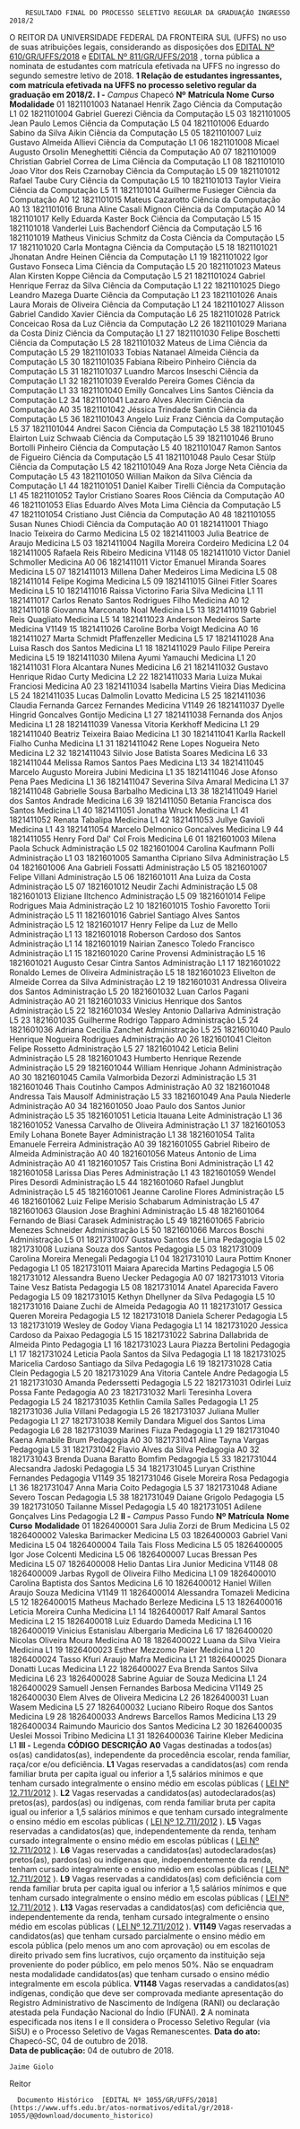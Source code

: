         RESULTADO FINAL DO PROCESSO SELETIVO REGULAR DA GRADUAÇÃO INGRESSO 2018/2  

 O REITOR DA UNIVERSIDADE FEDERAL DA FRONTEIRA SUL (UFFS) no uso de suas atribuições legais, considerando as disposições dos [EDITAL Nº 610/GR/UFFS/2018](https://www.uffs.edu.br/atos-normativos/edital/gr/2018-0610)  e [EDITAL Nº 811/GR/UFFS/2018](https://www.uffs.edu.br/atos-normativos/edital/gr/2018-0811)  , torna pública a nominata de estudantes com matrícula efetivada na UFFS no ingresso do segundo semestre letivo de 2018.  **1 Relação de estudantes ingressantes, com matrícula efetivada na UFFS no processo seletivo regular da graduação em 2018/2.**  **I -**  *Campus* Chapecó     **Nº**    **Matrícula**    **Nome**    **Curso**    **Modalidade**      01   1821101003   Natanael Henrik Zago   Ciência da Computação   L1     02   1821101004   Gabriel Guerezi   Ciência da Computação   L5     03   1821101005   Jean Paulo Lemos   Ciência da Computação   L5     04   1821101006   Eduardo Sabino da Silva Aikin   Ciência da Computação   L5     05   1821101007   Luiz Gustavo Almeida Allievi   Ciência da Computação   L1     06   1821101008   Micael Augusto Orsolin Meneghettiti   Ciência da Computação   A0     07   1821101009   Christian Gabriel Correa de Lima   Ciência da Computação   L1     08   1821101010   Joao Vitor dos Reis Czarnobay   Ciência da Computação   L5     09   1821101012   Rafael Taube Cury   Ciência da Computação   L5     10   1821101013   Taylor Vieira   Ciência da Computação   L5     11   1821101014   Guilherme Fusieger   Ciência da Computação   A0     12   1821101015   Mateus Cazarotto   Ciência da Computação   A0     13   1821101016   Bruna Aline Casali Mignon   Ciência da Computação   A0     14   1821101017   Kelly Eduarda Kaster Bock   Ciência da Computação   L5     15   1821101018   Vanderlei Luis Bachendorf   Ciência da Computação   L5     16   1821101019   Matheus Vinicius Schmitz da Costa   Ciência da Computação   L5     17   1821101020   Carla Montagna   Ciência da Computação   L5     18   1821101021   Jhonatan Andre Heinen   Ciência da Computação   L1     19   1821101022   Igor Gustavo Fonseca Lima   Ciência da Computação   L5     20   1821101023   Mateus Alan Kirsten Koppe   Ciência da Computação   L5     21   1821101024   Gabriel Henrique Ferraz da Silva   Ciência da Computação   L1     22   1821101025   Diego Leandro Mazega Duarte   Ciência da Computação   L1     23   1821101026   Anais Laura Morais de Oliveira   Ciência da Computação   L1     24   1821101027   Alisson Gabriel Candido Xavier   Ciência da Computação   L6     25   1821101028   Patrick Conceicao Rosa da Luz   Ciência da Computação   L2     26   1821101029   Mariana da Costa Diniz   Ciência da Computação   L1     27   1821101030   Felipe Boschetti   Ciência da Computação   L5     28   1821101032   Mateus de Lima   Ciência da Computação   L5     29   1821101033   Tobias Natanael Almeida   Ciência da Computação   L5     30   1821101035   Fabiana Ribeiro Pinheiro   Ciência da Computação   L5     31   1821101037   Luandro Marcos Inseschi   Ciência da Computação   L1     32   1821101039   Everaldo Pereira Gomes   Ciência da Computação   L1     33   1821101040   Emilly Goncalves Lins Santos   Ciência da Computação   L2     34   1821101041   Lazaro Alves Alecrim   Ciência da Computação   A0     35   1821101042   Jéssica Trindade Santin   Ciência da Computação   L5     36   1821101043   Angelo Luiz Franz   Ciência da Computação   L5     37   1821101044   Andrei Sacon   Ciência da Computação   L5     38   1821101045   Elairton Luiz Schwaab   Ciência da Computação   L5     39   1821101046   Bruno Bortolli Pinheiro   Ciência da Computação   L5     40   1821101047   Ramon Santos de Figueiro   Ciência da Computação   L5     41   1821101048   Paulo Cesar Stülp   Ciência da Computação   L5     42   1821101049   Ana Roza Jorge Neta   Ciência da Computação   L5     43   1821101050   Willian Maikon da Silva   Ciência da Computação   L1     44   1821101051   Daniel Kaiber Tirelli   Ciência da Computação   L1     45   1821101052   Taylor Cristiano Soares Roos   Ciência da Computação   A0     46   1821101053   Elias Eduardo Alves Mota Lima   Ciência da Computação   L5     47   1821101054   Cristiano Just   Ciência da Computação   A0     48   1821101055   Susan Nunes Chiodi   Ciência da Computação   A0     01   1821411001   Thiago Inacio Teixeira do Carmo   Medicina   L5     02   1821411003   Julia Beatrice de Araujo   Medicina   L5     03   1821411004   Nagilla Moreira Cordeiro   Medicina   L2     04   1821411005   Rafaela Reis Ribeiro   Medicina   V1148     05   1821411010   Victor Daniel Schmoller   Medicina   A0     06   1821411011   Victor Emanuel Miranda Soares   Medicina   L5     07   1821411013   Millena Daher Medeiros Lima   Medicina   L5     08   1821411014   Felipe Kogima   Medicina   L5     09   1821411015   Gilnei Fitler Soares   Medicina   L5     10   1821411016   Raissa Victorino Faria Silva   Medicina   L1     11   1821411017   Carlos Renato Santos Rodrigues Filho   Medicina   A0     12   1821411018   Giovanna Marconato Noal   Medicina   L5     13   1821411019   Gabriel Reis Quagliato   Medicina   L5     14   1821411023   Anderson Medeiros Sarte   Medicina   V1149     15   1821411026   Caroline Borba Voigt   Medicina   A0     16   1821411027   Marta Schmidt Pfaffenzeller   Medicina   L5     17   1821411028   Ana Luisa Rasch dos Santos   Medicina   L1     18   1821411029   Paulo Filipe Pereira   Medicina   L5     19   1821411030   Milena Ayumi Yamauchi   Medicina   L1     20   1821411031   Flora Alcantara Nunes   Medicina   L6     21   1821411032   Gustavo Henrique Ridao Curty   Medicina   L2     22   1821411033   Maria Luiza Mukai Franciosi   Medicina   A0     23   1821411034   Isabella Martins Vieira Dias   Medicina   L5     24   1821411035   Lucas Dalmolin Lovatto   Medicina   L5     25   1821411036   Claudia Fernanda Garcez Fernandes   Medicina   V1149     26   1821411037   Dyelle Hingrid Goncalves Gontijo   Medicina   L1     27   1821411038   Fernanda dos Anjos   Medicina   L1     28   1821411039   Vanessa Vitoria Kerkhoff   Medicina   L1     29   1821411040   Beatriz Teixeira Baiao   Medicina   L1     30   1821411041   Karlla Rackell Fialho Cunha   Medicina   L1     31   1821411042   Rene Lopes Nogueira Neto   Medicina   L2     32   1821411043   Silvio Jose Batista Soares   Medicina   L6     33   1821411044   Melissa Ramos Santos Paes   Medicina   L13     34   1821411045   Marcelo Augusto Moreira Jubini   Medicina   L1     35   1821411046   Jose Afonso Pena Paes   Medicina   L1     36   1821411047   Severina Silva Amaral   Medicina   L1     37   1821411048   Gabrielle Sousa Barbalho   Medicina   L13     38   1821411049   Hariel dos Santos Andrade   Medicina   L6     39   1821411050   Betania Francisca dos Santos   Medicina   L1     40   1821411051   Jonatha Wruck   Medicina   L1     41   1821411052   Renata Tabalipa   Medicina   L1     42   1821411053   Jullye Gavioli   Medicina   L1     43   1821411054   Marcelo Delmonico Goncalves   Medicina   L9     44   1821411055   Henry Ford Dal' Col Frois   Medicina   L6     01   1821601003   Milena Paola Schuck   Administração   L5     02   1821601004   Carolina Kaufmann Polli   Administração   L1     03   1821601005   Samantha Cipriano Silva   Administração   L5     04   1821601006   Ana Gabrieli Fossatti   Administração   L5     05   1821601007   Felipe Villani   Administração   L5     06   1821601011   Ana Luiza da Costa   Administração   L5     07   1821601012   Neudir Zachi   Administração   L5     08   1821601013   Eliziane Iltchenco   Administração   L5     09   1821601014   Felipe Rodrigues Maia   Administração   L2     10   1821601015   Toshio Favoretto Torii   Administração   L5     11   1821601016   Gabriel Santiago Alves Santos   Administração   L5     12   1821601017   Henry Felipe da Luz de Mello   Administração   L1     13   1821601018   Roberson Cardoso dos Santos   Administração   L1     14   1821601019   Nairian Zanesco Toledo Francisco   Administração   L1     15   1821601020   Carine Provensi   Administração   L5     16   1821601021   Augusto Cesar Cintra Santos   Administração   L1     17   1821601022   Ronaldo Lemes de Oliveira   Administração   L5     18   1821601023   Elivelton de Almeide Correa da Silva   Administração   L2     19   1821601031   Andressa Oliveira dos Santos   Administração   L5     20   1821601032   Luan Carlos Pagani   Administração   A0     21   1821601033   Vinicius Henrique dos Santos   Administração   L5     22   1821601034   Wesley Antonio Dallariva   Administração   L5     23   1821601035   Guilherme Rodrigo Tapparo   Administração   L5     24   1821601036   Adriana Cecilia Zanchet   Administração   L5     25   1821601040   Paulo Henrique Nogueira Rodrigues   Administração   A0     26   1821601041   Cleiton Felipe Rossetto   Administração   L5     27   1821601042   Leticia Belini   Administração   L5     28   1821601043   Humberto Henrique Rezende   Administração   L5     29   1821601044   William Henrique Johann   Administração   A0     30   1821601045   Camila Valmorbida Dezorzi   Administração   L5     31   1821601046   Thais Coutinho Campos   Administração   A0     32   1821601048   Andressa Tais Mausolf   Administração   L5     33   1821601049   Ana Paula Niederle   Administração   A0     34   1821601050   Joao Paulo dos Santos Junior   Administração   L5     35   1821601051   Leticia Itauana Leite   Administração   L1     36   1821601052   Vanessa Carvalho de Oliveira   Administração   L1     37   1821601053   Emily Lohana Bonete Bayer   Administração   L1     38   1821601054   Talita Emanuele Ferreira   Administração   A0     39   1821601055   Gabriel Ribeiro de Almeida   Administração   A0     40   1821601056   Mateus Antonio de Lima   Administração   A0     41   1821601057   Tais Cristina Boni   Administração   L1     42   1821601058   Larissa Dias Peres   Administração   L1     43   1821601059   Wendel Pires Desordi   Administração   L5     44   1821601060   Rafael Jungblut   Administração   L5     45   1821601061   Jeanne Caroline Flores   Administração   L5     46   1821601062   Luiz Felipe Merisio Schabarum   Administração   L5     47   1821601063   Glausion Jose Braghini   Administração   L5     48   1821601064   Fernando de Biasi Carasek   Administração   L5     49   1821601065   Fabricio Menezes Schneider   Administração   L5     50   1821601066   Marcos Boschi   Administração   L5     01   1821731007   Gustavo Santos de Lima   Pedagogia   L5     02   1821731008   Luziana Souza dos Santos   Pedagogia   L5     03   1821731009   Carolina Moreira Menegali   Pedagogia   L1     04   1821731010   Laura Pottim Knoner   Pedagogia   L1     05   1821731011   Maiara Aparecida Martins   Pedagogia   L5     06   1821731012   Alessandra Bueno Uecker   Pedagogia   A0     07   1821731013   Vitoria Taine Vesz Batista   Pedagogia   L5     08   1821731014   Anatel Aparecida Favero   Pedagogia   L5     09   1821731015   Kethyn Dhellyner da Silva   Pedagogia   L5     10   1821731016   Daiane Zuchi de Almeida   Pedagogia   A0     11   1821731017   Gessica Queren Moreira   Pedagogia   L5     12   1821731018   Daniela Scherer   Pedagogia   L5     13   1821731019   Wesley de Godoy Viana   Pedagogia   L1     14   1821731020   Jessica Cardoso da Paixao   Pedagogia   L5     15   1821731022   Sabrina Dallabrida de Almeida Pinto   Pedagogia   L1     16   1821731023   Laura Piazza Bertolini   Pedagogia   L1     17   1821731024   Leticia Paola Santos da Silva   Pedagogia   L1     18   1821731025   Maricelia Cardoso Santiago da Silva   Pedagogia   L6     19   1821731028   Catia Clein   Pedagogia   L5     20   1821731029   Ana Vitoria Cantele Andre   Pedagogia   L5     21   1821731030   Amanda Pederssetti   Pedagogia   L5     22   1821731031   Odirlei Luiz Possa Fante   Pedagogia   A0     23   1821731032   Marli Teresinha Lovera   Pedagogia   L5     24   1821731035   Kethlin Camila Salles   Pedagogia   L1     25   1821731036   Julia Villani   Pedagogia   L5     26   1821731037   Juliana Muller   Pedagogia   L1     27   1821731038   Kemily Dandara Miguel dos Santos Lima   Pedagogia   L6     28   1821731039   Marines Fiuza   Pedagogia   L1     29   1821731040   Kaena Amabile Brum   Pedagogia   A0     30   1821731041   Aline Tayna Vargas   Pedagogia   L5     31   1821731042   Flavio Alves da Silva   Pedagogia   A0     32   1821731043   Brenda Duana Baratto Bomfim   Pedagogia   L5     33   1821731044   Alecsandra Jadoski   Pedagogia   L5     34   1821731045   Luryan Cristhine Fernandes   Pedagogia   V1149     35   1821731046   Gisele Moreira Rosa   Pedagogia   L1     36   1821731047   Anna Maria Coito   Pedagogia   L5     37   1821731048   Adiane Severo Toscan   Pedagogia   L5     38   1821731049   Daiane Grigolo   Pedagogia   L5     39   1821731050   Tailanne Missel   Pedagogia   L5     40   1821731051   Adilene Gonçalves Lins   Pedagogia   L2     **II -**  *Campus* Passo Fundo     **Nº**    **Matrícula**    **Nome**    **Curso**    **Modalidade**      01   1826400001   Sara Julia Zorzi de Brum   Medicina   L5     02   1826400002   Valeska Barimacker   Medicina   L5     03   1826400003   Gabriel Vani   Medicina   L5     04   1826400004   Taila Tais Floss   Medicina   L5     05   1826400005   Igor Jose Colcenti   Medicina   L5     06   1826400007   Lucas Bressan Pes   Medicina   L5     07   1826400008   Helio Dantas Lira Junior   Medicina   V1148     08   1826400009   Jarbas Rygoll de Oliveira Filho   Medicina   L1     09   1826400010   Carolina Baptista dos Santos   Medicina   L6     10   1826400012   Haniel Willen Araujo Souza   Medicina   V1149     11   1826400014   Alessandra Tomazeli   Medicina   L5     12   1826400015   Matheus Machado Berleze   Medicina   L5     13   1826400016   Leticia Moreira Cunha   Medicina   L1     14   1826400017   Ralf Amaral Santos   Medicina   L2     15   1826400018   Luiz Eduardo Dameda   Medicina   L1     16   1826400019   Vinicius Estanislau Albergaria   Medicina   L6     17   1826400020   Nicolas Oliveira Moura   Medicina   A0     18   1826400022   Luana da Silva Vieira   Medicina   L1     19   1826400023   Esther Mezzomo Paier   Medicina   L1     20   1826400024   Tasso Kfuri Araujo Mafra   Medicina   L1     21   1826400025   Dionara Donatti Lucas   Medicina   L1     22   1826400027   Eva Brenda Santos Silva   Medicina   L6     23   1826400028   Sabrine Aguiar de Souza   Medicina   L1     24   1826400029   Samuell Jensen Fernandes Barbosa   Medicina   V1149     25   1826400030   Elem Alves de Oliveira   Medicina   L2     26   1826400031   Luan Wasem   Medicina   L5     27   1826400032   Luciano Ribeiro Roque dos Santos   Medicina   L9     28   1826400033   Andrews Barcellos Ramos   Medicina   L13     29   1826400034   Raimundo Mauricio dos Santos   Medicina   L2     30   1826400035   Ueslei Mossoi Tribino   Medicina   L1     31   1826400036   Tairine Kleber   Medicina   L1     **III -** Legenda     **CÓDIGO**    **DESCRIÇÃO**      **A0**    Vagas destinadas a todos(as) os(as) candidatos(as), independente da procedência escolar, renda familiar, raça/cor e/ou deficiência.     **L1**    Vagas reservadas a candidatos(as) com renda familiar bruta per capita igual ou inferior a 1,5 salários mínimos e que tenham cursado integralmente o ensino médio em escolas públicas ( [LEI Nº 12.711/2012](http://www.planalto.gov.br/ccivil_03/_ato2011-2014/2012/lei/l12711.htm)  ).     **L2**    Vagas reservadas a candidatos(as) autodeclarados(as) pretos(as), pardos(as) ou indígenas, com renda familiar bruta per capita igual ou inferior a 1,5 salários mínimos e que tenham cursado integralmente o ensino médio em escolas públicas ( [LEI Nº 12.711/2012](http://www.planalto.gov.br/ccivil_03/_ato2011-2014/2012/lei/l12711.htm)  ).     **L5**    Vagas reservadas a candidatos(as) que, independentemente da renda, tenham cursado integralmente o ensino médio em escolas públicas ( [LEI Nº 12.711/2012](http://www.planalto.gov.br/ccivil_03/_ato2011-2014/2012/lei/l12711.htm)  ).     **L6**    Vagas reservadas a candidatos(as) autodeclarados(as) pretos(as), pardos(as) ou indígenas que, independentemente da renda, tenham cursado integralmente o ensino médio em escolas públicas ( [LEI Nº 12.711/2012](http://www.planalto.gov.br/ccivil_03/_ato2011-2014/2012/lei/l12711.htm)  ).     **L9**    Vagas reservadas a candidatos(as) com deficiência com renda familiar bruta per capita igual ou inferior a 1,5 salários mínimos e que tenham cursado integralmente o ensino médio em escolas públicas ( [LEI Nº 12.711/2012](http://www.planalto.gov.br/ccivil_03/_ato2011-2014/2012/lei/l12711.htm)  ).     **L13**    Vagas reservadas a candidatos(as) com deficiência que, independentemente da renda, tenham cursado integralmente o ensino médio em escolas públicas ( [LEI Nº 12.711/2012](http://www.planalto.gov.br/ccivil_03/_ato2011-2014/2012/lei/l12711.htm)  ).     **V1149**    Vagas reservadas a candidatos(as) que tenham cursado parcialmente o ensino médio em escola pública (pelo menos um ano com aprovação) ou em escolas de direito privado sem fins lucrativos, cujo orçamento da instituição seja proveniente do poder público, em pelo menos 50%. Não se enquadram nesta modalidade candidatos(as) que tenham cursado o ensino médio integralmente em escola pública.     **V1148**    Vagas reservadas a candidatos(as) indígenas, condição que deve ser comprovada mediante apresentação do Registro Administrativo de Nascimento de Indígena (RANI) ou declaração atestada pela Fundação Nacional do Índio (FUNAI).       **2** A nominata especificada nos itens I e II considera o Processo Seletivo Regular (via SiSU) e o Processo Seletivo de Vagas Remanescentes.      **Data do ato:** Chapecó-SC, 04 de outubro de 2018.   
 **Data de publicação:**  04 de outubro de 2018. 

    Jaime Giolo   
 Reitor 

      Documento Histórico  [EDITAL Nº 1055/GR/UFFS/2018](https://www.uffs.edu.br/atos-normativos/edital/gr/2018-1055/@@download/documento_historico)     
      